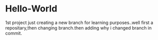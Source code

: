 # Hello-World
1st project
just creating a new branch for learning purposes..well first a repositary,then changing branch.then adding why i changed branch in commit.
